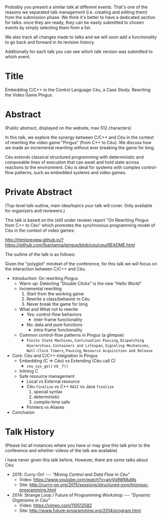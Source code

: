 Probably you present a similar talk at different events. That's one of the 
reasons we separated talk management (i.e. creating and editing them) from the 
submission phase. We think it's better to have a dedicated section for talks: 
once they are ready, they can be easily submitted to chosen events by simply 
selecting them from a list.

We also track all changes made to talks and we will soon add a functionality to 
go back and forward in its revision history.

Additionally for each talk you can see which talk version was submitted to 
which event.

# Title

Embedding C/C++ in the Control Language Céu, a Case Study:
Rewriting the Video Game Pingus.

# Abstract
(Public abstract, displayed on the website, max 512 characters)

In this talk, we explore the synergy between C/C++ and Céu in the context of
rewriting the video game "Pingus" (from C++ to Céu).
We discuss how we made an incremental rewriting without ever breaking the game 
for long.
<!--
, focusing on the bi-directional communication between the two languages.
-->

Céu extends classical structured programming with deterministic and composable 
lines of execution that can await and hold state across reactions to the
environment.
Céu is ideal for systems with complex control-flow patterns, such as embedded 
systems and video games.

<!--
With Céu, we can write code in a direct/sequential style to avoid the "callback 
hell".
-->

# Private Abstract
(Top-level talk outline, main idea/topics your talk will cover. Only available 
for organizers and reviewers.)

This talk is based on the (still under review) report "On Rewriting Pingus from 
C++ to Céu" which promotes the synchronous programming model of Céu in the 
context of video games:

http://htmlpreview.github.io/?https://github.com/fsantanna/pingus/blob/ceu/ceu/README.html

The outline of the talk is as follows:

Given the "polyglot" mindset of the conference, for this talk we will focus on 
the interaction between C/C++ and Céu.

* Introduction: On rewriting Pingus
    * Warm up: Detecting "Double Clicks" is the new "Hello World"
    * Incremental rewriting
        1. Start from the working game
        2. Rewrite a class/behavior in Céu
        3. Never break the game for long
    * What and What not to rewrite
        * Yes: control-flow behaviors
            * inter-frame functionality
        * No: data and pure functions
            * intra-frame functionality
    * Common control-flow patterns in Pingus (a glimpse)
        * `Finite State Machines`, `Continuation Passing`, `Dispatching Hierarchies`,
          `Containers and Lifespan`, `Signaling Mechanisms`, `Wall-Clock Timers`,
          `Pausing`, `Resource Acquisition and Release`
* Core: Céu and C/C++ integration in Pingus
    * Embedding (C => Céu) vs Extending (Céu call C)
        * `ceu_sys_go()` vs `_f()`
    * Inlining C
    * Safe resource management
        * Local vs External resource
        * Céu `finalize` vs C++ `RAII` vs Java `finalize`
            1. special syntax
            2. deterministic
            3. compile-time safe
        * Pointers vs Aliases
* Conclusion

# Talk History
(Please list all instances where you have or may give this talk prior to the 
conference and whether videos of the talk are available)

I have never given this talk before.
However, there are some talks about Céu:

* 2015: Curry-On! --- *"Mixing Control and Data Flow in Céu"*
    * Video: https://www.youtube.com/watch?v=aivVg9WMuMs
    * Site: http://curry-on.org/2015/sessions/structured-synchronous-programming.html
* 2014: Strange Loop / Future of Programming Workshop --- *"Dynamic Organisms in Céu"*
    * Video: https://vimeo.com/110512582
    * Site:  http://www.future-programming.org/2014/program.html

<!--
Also, some academic talks:
    * http://www.ceu-lang.org/chico/

## Non-Academic talks:

* 2009: Lua Workshop --- *"LuaGravity: A reactive language"*
    * Video (in portuguese): https://www.youtube.com/watch?v=6XMbQ3xjkzI

## Academic talks:

* 2015: REBLS workshop paper
    --- *"Reactive Traversal of Recursive Data Types"*
    * Site: http://www.guidosalvaneschi.com/REBLS/REBLS2015/
* 2015: Modularity conference paper
    --- *"Structured Synchronous Reactive Programming with Céu"*
    * Site: http://www.aosd.net/2015/
* 2014: REBLS workshop paper
    --- *"Structured Reactive Programming with Céu"*
    * Site: http://www.guidosalvaneschi.com/REBLS/REBLS2014/
* 2013: SenSys conference paper
    --- *"Safe Concurrent Abstractions for Wireless Sensor Networks"*
    * Site: http://sensys.acm.org/2013/index.html
* 2013: REM workshop paper
    --- *"Advanced Control Reactivity for Embedded Systems"*
    * Site: http://soft.vub.ac.be/REM13/
-->

